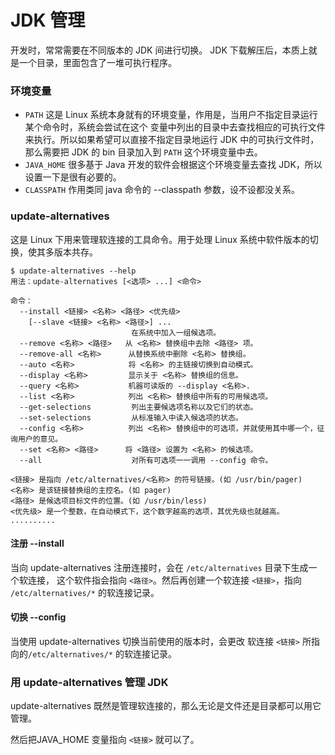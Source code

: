 # JDK 管理

开发时，常常需要在不同版本的 JDK 间进行切换。
JDK 下载解压后，本质上就是一个目录，里面包含了一堆可执行程序。

### 环境变量
- `PATH` 这是 Linux 系统本身就有的环境变量，作用是，当用户不指定目录运行某个命令时，系统会尝试在这个 变量中列出的目录中去查找相应的可执行文件来执行。所以如果希望可以直接不指定目录地运行 JDK 中的可执行文件时，那么需要把 JDK 的 bin 目录加入到 `PATH` 这个环境变量中去。
- `JAVA_HOME` 很多基于 Java 开发的软件会根据这个环境变量去查找 JDK，所以设置一下是很有必要的。
- `CLASSPATH` 作用类同 java 命令的 --classpath 参数，设不设都没关系。

### update-alternatives

这是 Linux 下用来管理软连接的工具命令。用于处理 Linux 系统中软件版本的切换，使其多版本共存。

```
$ update-alternatives --help
用法：update-alternatives [<选项> ...] <命令>

命令：
  --install <链接> <名称> <路径> <优先级>
    [--slave <链接> <名称> <路径>] ...
                           在系统中加入一组候选项。
  --remove <名称> <路径>   从 <名称> 替换组中去除 <路径> 项。
  --remove-all <名称>      从替换系统中删除 <名称> 替换组。
  --auto <名称>            将 <名称> 的主链接切换到自动模式。
  --display <名称>         显示关于 <名称> 替换组的信息。
  --query <名称>           机器可读版的 --display <名称>.
  --list <名称>            列出 <名称> 替换组中所有的可用候选项。
  --get-selections         列出主要候选项名称以及它们的状态。
  --set-selections         从标准输入中读入候选项的状态。
  --config <名称>          列出 <名称> 替换组中的可选项，并就使用其中哪一个，征询用户的意见。
  --set <名称> <路径>      将 <路径> 设置为 <名称> 的候选项。
  --all                    对所有可选项一一调用 --config 命令。

<链接> 是指向 /etc/alternatives/<名称> 的符号链接。(如 /usr/bin/pager)
<名称> 是该链接替换组的主控名。(如 pager)
<路径> 是候选项目标文件的位置。(如 /usr/bin/less)
<优先级> 是一个整数，在自动模式下，这个数字越高的选项，其优先级也就越高。
..........
```

#### 注册 --install

当向 update-alternatives 注册连接时，会在 `/etc/alternatives` 目录下生成一个软连接，
这个软件指会指向 `<路径>`。然后再创建一个软连接 `<链接>`，指向 `/etc/alternatives/*` 的软连接记录。

#### 切换 --config

当使用 update-alternatives 切换当前使用的版本时，会更改 软连接 `<链接>` 所指向的`/etc/alternatives/*` 的软连接记录。

### 用 update-alternatives 管理 JDK

update-alternatives 既然是管理软连接的，那么无论是文件还是目录都可以用它管理。

然后把JAVA_HOME 变量指向 `<链接>` 就可以了。